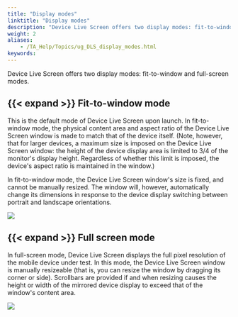 ```yaml
--- 
title: "Display modes"
linktitle: "Display modes"
description: "Device Live Screen offers two display modes: fit-to-window and full-screen modes. Fit-to-window mode This is the default mode of Device Live Screen upon launch. In fit-to-window mode, the physical ..."
weight: 2
aliases: 
    - /TA_Help/Topics/ug_DLS_display_modes.html
keywords: 
---
```


Device Live Screen offers two display modes: fit-to-window and full-screen modes.

## {{< expand >}} Fit-to-window mode

This is the default mode of Device Live Screen upon launch. In fit-to-window mode, the physical content area and aspect ratio of the Device Live Screen window is made to match that of the device itself. \(Note, however, that for larger devices, a maximum size is imposed on the Device Live Screen window: the height of the device display area is limited to 3/4 of the monitor's display height. Regardless of whether this limit is imposed, the device's aspect ratio is maintained in the window.\)

In fit-to-window mode, the Device Live Screen window's size is fixed, and cannot be manually resized. The window will, however, automatically change its dimensions in response to the device display switching between portrait and landscape orientations.

![](/images/TA_Help/Images/live_view_2.png)

## {{< expand >}} Full screen mode

In full-screen mode, Device Live Screen displays the full pixel resolution of the mobile device under test. In this mode, the Device Live Screen window is manually resizeable \(that is, you can resize the window by dragging its corner or side\). Scrollbars are provided if and when resizing causes the height or width of the mirrored device display to exceed that of the window's content area.

![](/images/TA_Help/Images/live_view_full_screen.png)




